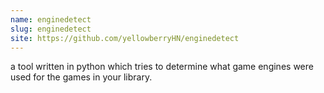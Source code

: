 ```yaml
---
name: enginedetect
slug: enginedetect
site: https://github.com/yellowberryHN/enginedetect
---
```


a tool written in python which tries to determine what game engines were used for the games in your library.